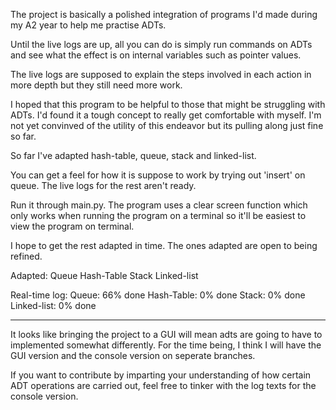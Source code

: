 The project is basically a polished integration of programs I'd made during 
my A2 year to help me practise ADTs. 

Until the live logs are up, all you can do is simply run commands on ADTs
and see what the effect is on internal variables such as pointer values.

The live logs are supposed to explain the steps involved in each action in more
depth but they still need more work.

I hoped that this program to be helpful to those that might be struggling
with ADTs. I'd found it a tough concept to really get comfortable with myself.
I'm not yet convinved of the utility of this endeavor but its pulling along just fine
so far.

So far I've adapted hash-table, queue, stack and linked-list.

You can get a feel for how it is suppose to work by trying out 
'insert' on queue. The live logs for the rest aren't ready. 

Run it through main.py. The program uses a clear screen function which 
only works when running the program on a terminal so it'll be easiest to 
view the program on terminal.

I hope to get the rest adapted in time. The ones adapted are open to being 
refined. 

Adapted:
	Queue
	Hash-Table
	Stack
	Linked-list

Real-time log:
	Queue: 66% done
	Hash-Table: 0% done
	Stack: 0% done
	Linked-list: 0% done
	
---------------------------------------
It looks like bringing the project to a GUI will mean adts are going to
have to implemented somewhat differently. For the time being, I think I
will have the GUI version and the console version on seperate branches.

If you want to contribute by imparting your understanding of how certain ADT
operations are carried out, feel free to tinker with the log texts for the
console version.


